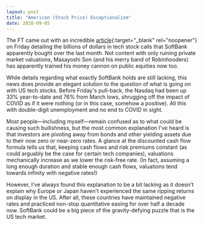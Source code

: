 ```yaml
---
layout: post
title: "American (Stock Price) Exceptionalism"
date: 2020-09-05
---
```


The FT came out with an incredible [article](https://www.ft.com/content/75587aa6-1f1f-4e9d-b334-3ff866753fa2){:target="_blank" rel="noopener"} on Friday detailing the billions of dollars in tech stock calls that SoftBank apparently bought over the last month. Not content with only ruining private market valuations, Masayoshi Son (and his merry band of Robinhooders) has apparently trained his money cannon on public equities now too. 

While details regarding what exactly SoftBank holds are still lacking, this news does provide an elegant solution to the question of what is going on with US tech stocks. Before Friday's pull-back, the Nasdaq had been up 33% year-to-date and 76% from March lows, shrugging off the impact of COVID as if it were nothing (or in this case, somehow a positive). All this with double-digit unemployment and no end to COVID in sight.

Most people&mdash;including myself&mdash;remain confused as to what could be causing such bullishness, but the most common explanation I've heard is that investors are pivoting away from bonds and other yielding assets due to their now zero or near-zero rates. A glance at the discounted cash flow formula tells us that, keeping cash flows and risk premiums constant (as could arguably be the case for certain tech companies), valuations mechanically increase as we lower the risk-free rate. (In fact, assuming a long enough duration and stable enough cash flows, valuations tend towards infinity with negative rates!)

However, I've always found this explanation to be a bit lacking as it doesn't explain why Europe or Japan haven't experienced the same ripping returns on display in the US. After all, these countries have maintained negative rates and practiced non-stop quantitative easing for over half a decade now. SoftBank could be a big piece of the gravity-defying puzzle that is the US tech market.
